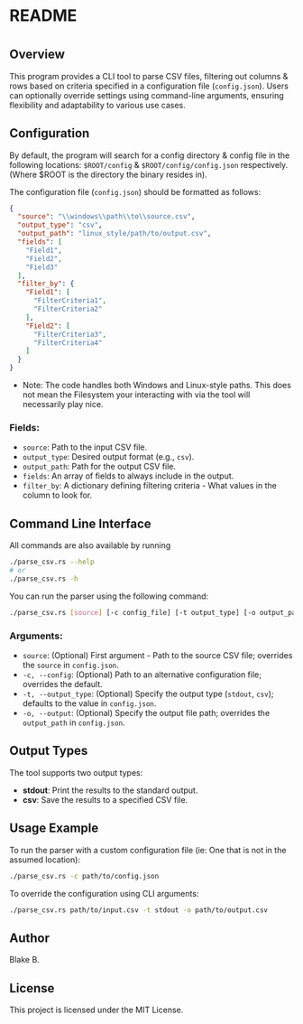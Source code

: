# README

# 

## Overview

This program provides a CLI tool to parse CSV files, filtering out columns & rows based on criteria specified in a configuration file (`config.json`).
Users can optionally override settings using command-line arguments, ensuring flexibility and adaptability to various use cases.

## Configuration

By default, the program will search for a config directory & config file in the following locations:
`$ROOT/config` & `$ROOT/config/config.json` respectively. (Where $ROOT is the directory the binary resides in).

The configuration file (`config.json`) should be formatted as follows:

```json
{
  "source": "\\windows\\path\\to\\source.csv",
  "output_type": "csv",
  "output_path": "linux_style/path/to/output.csv",
  "fields": [
    "Field1",
    "Field2",
    "Field3"
  ],
  "filter_by": {
    "Field1": [
      "FilterCriteria1",
      "FilterCriteria2"
    ],
    "Field2": [
      "FilterCriteria3",
      "FilterCriteria4"
    ]
  }
}
```

- Note: The code handles both Windows and Linux-style paths.
  This does not mean the Filesystem your interacting with via the tool will necessarily play nice.

### Fields:

- `source`: Path to the input CSV file.
- `output_type`: Desired output format (e.g., `csv`).
- `output_path`: Path for the output CSV file.
- `fields`: An array of fields to always include in the output.
- `filter_by`: A dictionary defining filtering criteria - What values in the column to look for.

## Command Line Interface

All commands are also available by running

```bash
./parse_csv.rs --help
# or 
./parse_csv.rs -h
```

You can run the parser using the following command:

```bash
./parse_csv.rs [source] [-c config_file] [-t output_type] [-o output_path]
```

### Arguments:

- `source`: (Optional) First argument - Path to the source CSV file; overrides the `source` in `config.json`.
- `-c, --config`: (Optional) Path to an alternative configuration file; overrides the default.
- `-t, --output_type`: (Optional) Specify the output type (`stdout`, `csv`); defaults to the value in `config.json`.
- `-o, --output`: (Optional) Specify the output file path; overrides the `output_path` in `config.json`.

## Output Types

The tool supports two output types:

- **stdout**: Print the results to the standard output.
- **csv**: Save the results to a specified CSV file.

## Usage Example

To run the parser with a custom configuration file (ie: One that is not in the assumed location):

```bash
./parse_csv.rs -c path/to/config.json
```

To override the configuration using CLI arguments:

```bash
./parse_csv.rs path/to/input.csv -t stdout -o path/to/output.csv
```

## Author

Blake B.

## License

This project is licensed under the MIT License.